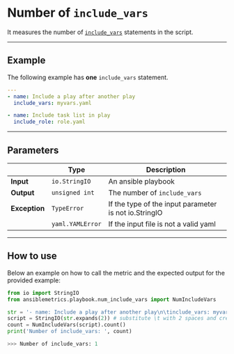 # Number of ```include_vars```

It measures the number of [```include_vars```](https://docs.ansible.com/ansible/latest/modules/include_vars_module.html?highlight=include_vars) statements in the script.

---

## Example
The following example has **one** ```include_vars``` statement.


``` yaml
---
- name: Include a play after another play
  include_vars: myvars.yaml

- name: Include task list in play
  include_role: role.yaml
```

---

## Parameters

|                |Type            |Description |
|----------------|----------------|-------------------|
| **Input**      | ```io.StringIO```    |An ansible playbook|
| **Output**     | ```unsigned int```   |The number of ```include_vars``` |
| **Exception**  | ```TypeError```      |If the type of the input parameter is not io.StringIO |
|                | ```yaml.YAMLError``` |If the input file is not a valid yaml | 

---

## How to use
Below an example on how to call the metric and the expected output for the provided example:

```python
from io import StringIO
from ansiblemetrics.playbook.num_include_vars import NumIncludeVars

str = '- name: Include a play after another play\n\tinclude_vars: myvars.yaml\n\n- name: Include task list in play\n\tinclude_role: role.yaml' 
script = StringIO(str.expands(2)) # substitute \t with 2 spaces and create the StringIO object
count = NumIncludeVars(script).count()
print('Number of include_vars: ', count)

>>> Number of include_vars: 1
```